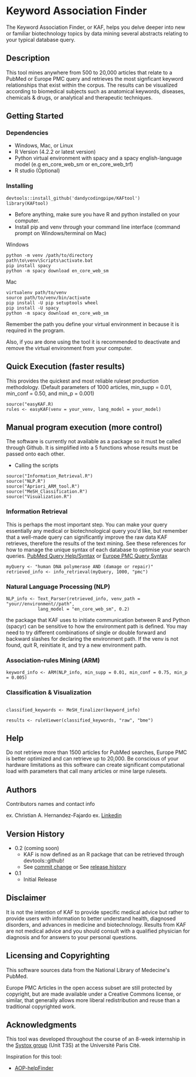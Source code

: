 # Keyword Association Finder

The Keyword Association Finder, or KAF, helps you delve deeper into new or familiar biotechnology topics by data mining several abstracts relating to your typical database query.

## Description

This tool mines anywhere from 500 to 20,000 articles that relate to a PubMed or Europe PMC query and retrieves the most signficant keyword relationships that exist within the corpus. The results can be visualized according to biomedical subjects such as anatomical keywords, diseases, chemicals & drugs, or analytical and therapeutic techniques.

## Getting Started

### Dependencies
* Windows, Mac, or Linux 
* R Version (4.2.2 or latest version)
* Python virtual environment with spacy and a spacy english-language model (e.g en_core_web_sm or en_core_web_trf)
* R studio (Optional)


### Installing
```
devtools::install_github('dandycodingpipe/KAFtool')
library(KAFtool)
```
* Before anything, make sure you have R and python installed on your computer.
* Install pip and venv through your command line interface (command prompt on Windows/terminal on Mac)

Windows
```
python -m venv /path/to/directory
path\to\venv\Scripts\activate.bat
pip install spacy
python -m spacy download en_core_web_sm
```

Mac
```
virtualenv path/to/venv
source path/to/venv/bin/activate
pip install -U pip setuptools wheel
pip install -U spacy
python -m spacy download en_core_web_sm
```
Remember the path you define your virtual environment in because it is required in the program.

Also, if you are done using the tool it is recommended to deactivate and remove the virtual environment from your computer.

## Quick Execution (faster results)

This provides the quickest and most reliable ruleset production methodology. (Default parameters of 1000 articles, min_supp = 0.01, min_conf = 0.50, and min_p = 0.001)

```
source("easyKAF.R)
rules <- easyKAF(venv = your_venv, lang_model = your_model)
```
## Manual program execution (more control)

The software is currently not available as a package so it must be called through Github. It is simplified into a 5 functions whose results must be passed onto each other.
* Calling the scripts
```
source("Information_Retrieval.R")
source("NLP.R")
source("Apriori_ARM_tool.R")
source("MeSH_Classification.R")
source("Visualization.R")
```
### Information Retrieval
This is perhaps the most important step. You can make your query essentially any medical or biotechnological query you'd like, but remember that a well-made query can significantly improve the raw data KAF retrieves, therefore the results of the text mining.
See these references for how to manage the unique syntax of each database to optimise your search queries.
[PubMed Query Help/Syntax](https://pubmed.ncbi.nlm.nih.gov/help/) or
[Europe PMC Query Syntax](https://europepmc.org/searchsyntax)
```
myQuery <- "human DNA polymerase AND (damage or repair)"
retrieved_info <- info_retrieval(myQuery, 1000, "pmc")
```
### Natural Language Processing (NLP)
```
NLP_info <- Text_Parser(retrieved_info, venv_path = "your//environment//path", 
            lang_model = "en_core_web_sm", 0.2)
```
the package that KAF uses to initiate communication between R and Python (spacyr) can be sensitive to how the environment path is defined. You may need to try different combinations of single or double forward and backward slashes for declaring the environment path. If the venv is not found, quit R, reinitiate it, and try a new environment path.

### Association-rules Mining (ARM)
```
keyword_info <- ARM(NLP_info, min_supp = 0.01, min_conf = 0.75, min_p = 0.005)
```
### Classification & Visualization
```

classified_keywords <- MeSH_finalizer(keyword_info)

results <- ruleViewer(classified_keywords, "raw", "bme")
```


## Help

Do not retrieve more than 1500 articles for PubMed searches, Europe PMC is better optimized and can retrieve up to 20,000. Be conscious of your hardware limitations as this software can create significant computational load with parameters that call many articles or mine large rulesets.

## Authors

Contributors names and contact info

ex. Christian A. Hernandez-Fajardo
ex. [Linkedin](https://www.linkedin.com/in/christianalejandro/)

## Version History

* 0.2 (coming soon)
    * KAF is now defined as an R package that can be retrieved through devtools::github!
    * See [commit change]() or See [release history]()
* 0.1
    * Initial Release

## Disclaimer

It is not the intention of KAF to provide specific medical advice but rather to provide users with information to better understand health, diagnosed disorders, and advances in medicine and biotechnology. Results from KAF are not medical advice and you should consult with a qualified physician for diagnosis and for answers to your personal questions.

## Licensing and Copyrighting

This software sources data from the National Library of Medecine's PubMed.
   
Europe PMC Articles in the open access subset are still protected by copyright, but are made available under a Creative Commons license, or similar, that generally allows more liberal redistribution and reuse than a traditional copyrighted work. 

## Acknowledgments

This tool was developed throughout the course of an 8-week internship in the [Systox group](https://systox.u-paris-sciences.fr/) (Unit T3S) at the Université Paris Cité.

Inspiration for this tool:
* [AOP-helpFinder](http://aop-helpfinder.u-paris-sciences.fr/)
